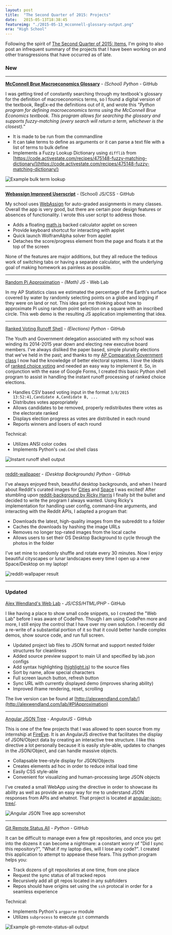 ```yaml
---
layout: post
title:  "The Second Quarter of 2015: Projects"
date:   2015-05-13T18:38:45
featureimg: "./2015-05-13_mcconnell-glossary-output.png"
era: "High School"
---
```


Following the spirit of [The Second Quarter of 2015: Items](../../2015/the-second-quarter-of-2015-projects/), I'm going to also post an infrequent summary of the projects that I have been working on and other transgressions that have occurred as of late.

<!--
For my future reference, here's the expected format:

[**Project Title**](http://link-to-source.com) - _(Optional Industry) LANGUAGE_ - SOURCE_HOST

Project description that can extend for quite some time and discusses the motivation for the project, some of the implementation, what it taught me, how I hope to improve the world with it, etc.

* Some bullet pointed benefits
* or features of the project

Technical:

* Possibly some special technical features
* Such as libraries used

![Image alt text](IMAGE_SRC for an image that illustrates the project)

-->

### New

---

[**McConnell Brue Macroeconomics Glossary**](https://github.com/awendland/mcconnell-brue-economics-terms) - _(School) Python_  - GitHub

I was getting tired of constantly searching through my textbook's glossary for the definition of macroeconomics terms, so I found a digital version of the textbook, RegEx-ed the definitions out of it, and wrote this _"Python program for defining macroeconomics terms using the McConnell Brue Economics textbook. This program allows for searching the glossary and supports fuzzy-matching (every search will return a term, whichever is the closest)."_

* It is made to be run from the commandline
* It can take terms to define as arguments or it can parse a text file with a list of terms to bulk define
* Implements a Fuzzy Lookup Dictionary using `difflib` from [https://code.activestate.com/recipes/475148-fuzzy-matching-dictionary/](https://code.activestate.com/recipes/475148-fuzzy-matching-dictionary/)<!--break-->

![Example bulk term lookup](https://raw.githubusercontent.com/awendland/mcconnell-brue-economics-terms/master/example_output_file.png)

---

[**Webassign Improved Userscript**](https://github.com/awendland/webassign-greasemonkey-applet) - (School) JS/CSS - GitHub

My school uses [WebAssign](http://webassign.net/) for auto-graded assignments in many classes. Overall the app is very good, but there are certain poor design features or absences of functionality. I wrote this user script to address those.

* Adds a floating [math.js](http://mathjs.org/) backed calculator applet on screen
* Provide keyboard shortcut for interacting with applet
* Quick launch WolframAlpha solver from applet
* Detaches the score/progress element from the page and floats it at the top of the screen

None of the features are major additions, but they all reduce the tedious work of switching tabs or having a separate calculator, with the underlying goal of making homework as painless as possible.

---

[Random Pi Approximation](http://alexwendland.com/lab/#PIApproximation) - _(Math) JS_ - Web Lab

In my AP Statistics class we estimated the percentage of the Earth's surface covered by water by randomly selecting points on a globe and logging if they were on land or not. This idea got me thinking about how to approximate Pi using random point selection on a square with an inscribed circle. This web demo is the resulting JS application implementing that idea.

---

[Ranked Voting Runoff Shell](https://github.com/awendland/ranked-voting-runoff-shell) - _(Elections) Python_ - GitHub

The Youth and Government delegation associated with my school was winding its 2014-2015 year down and electing new executive board members. I've always disliked the paper based, simple plurality elections that we've held in the past; and thanks to my [AP Comparative Government class](http://msmayberry.weebly.com/ap-comp-govt--pol.html) I now had the knowledge of better electoral systems. I _love_ the ideals of [ranked choice voting](http://en.wikipedia.org/wiki/Instant-runoff_voting) and needed an easy way to implement it. So, in conjunction with the ease of Google Forms, I created this basic Python shell program to assist in handling the instant runoff processing of ranked choice elections.

* Handles CSV based voting input in the format `3/8/2015 13:52:41,Candidate A,Candidate B, ...`
* Distributes votes appropriately
* Allows candidates to be removed, properly redistributes there votes as the electorate ranked
* Displays election progress as votes are distributed in each round
* Reports winners and losers of each round

Technical:

* Utilizes ANSI color codes
* Implements Python's `cmd.Cmd` shell class

![Instant runoff shell output](https://raw.githubusercontent.com/awendland/ranked-voting-runoff-shell/master/screenshot.png)

---

[reddit-wallpaper](https://github.com/awendland/reddit-wallpaper) - _(Desktop Backgrounds) Python_ - GitHub

I've always enjoyed fresh, beautiful desktop backgrounds, and when I heard about Reddit's curated images for [Cities](http://reddit.com/r/CityPorn) and [Space](http://reddit.com/r/SpacePorn) I was excited! After stumbling upon [reddit-background by Ricky Harris](https://github.com/rconradharris/reddit-background) I finally bit the bullet and decided to write the program I always wanted. Using Ricky's implementation for handling user config, command-line arguments, and interacting with the Reddit APIs, I adapted a program that:

* Downloads the latest, high-quality images from the subreddit to a folder
* Caches the downloads by hashing the image URLs
* Removes no longer top-rated images from the local cache
* Allows users to set their OS Desktop Background to cycle through the photos in the folder

I've set mine to randomly shuffle and rotate every 30 minutes. Now I enjoy beautiful cityscapes or lunar landscapes every time I open up a new Space/Desktop on my laptop!

![reddit-wallpaper result](https://raw.githubusercontent.com/awendland/reddit-wallpaper/master/screenshot.jpg)

---

### Updated

[Alex Wendland's Web Lab](https://github.com/awendland/alexwendland-web-lab) - _JS/CSS/HTML/PHP_ - GitHub

I like having a place to show small code snippets, so I created the "Web Lab" before I was aware of CodePen. Though I am using CodePen more and more, I still enjoy the control that I have over my own solution. I recently did a re-write of a substantial portion of it so that it could better handle complex demos, show source code, and run full screen.

* Updated project lab files to JSON format and support nested folder structures for cleanliness
* Added source preview support to main UI and specified by lab.json configs
* Add syntax highlighting ([highlight.js](https://highlightjs.org/)) to the source files
* Sort by name, allow special characters
* Full screen launch button, refresh button
* Sync URL with currently displayed demo (improves sharing ability)
* Improved iframe rendering, reset, scrolling

The live version can be found at [http://alexwendland.com/lab/](http://alexwendland.com/lab/#PIApproximation)

---

[Angular JSON Tree](https://github.com/awendland/angular-json-tree) - _AngularJS_ - GitHub

This is one of the few projects that I was allowed to open source from my internship at [FireEye](https://www.fireeye.com/). It is an AngularJS directive that facilitates the display of JSON/Object data by creating an interactive tree structure. I like this directive a lot personally because it is easily style-able, updates to changes in the JSON/Object, and can handle massive objects.

* Collapsable tree-style display for JSON/Objects
* Creates elements ad hoc in order to reduce initial load time
* Easily CSS style-able
* Convenient for visualizing and human-processing large JSON objects

I've created a small WebApp using the directive in order to showcase its ability as well as provide an easy way for me to understand JSON responses from APIs and whatnot. That project is located at [angular-json-tree/](http://blog.alexwendland.com/angular-json-tree/).

![Angular JSON Tree app screenshot](https://raw.githubusercontent.com/awendland/angular-json-tree/gh-pages/screenshot.png)

---

[Git Remote Status All](https://github.com/awendland/git-remote-status-all) - _Python_ - GitHub

It can be difficult to manage even a few git repositories, and once you get into the dozens it can become a nightmare: a constant worry of "Did I sync this repository?", "What if my laptop dies, will I lose any code?". I created this application to attempt to appease these fears. This python program helps you:

* Track dozens of git repositories at one time, from one place
* Request the sync status of all tracked repos
* Recursively add all git repos located in any subfolders
* Repos should have origins set using the `ssh` protocal in order for a seamless experience

Technical:
* Implements Python's `argparse` module
* Utilizes `subprocess` to execute `git` commands

![Example git-remote-status-all output](https://raw.githubusercontent.com/awendland/git-remote-status-all/master/example-console-output.png)
